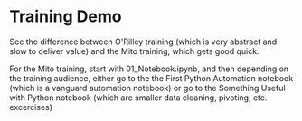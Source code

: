 # Training Demo

See the difference between O'Rilley training (which is very abstract and slow to deliver value) and the Mito training, which gets good quick.

For the Mito training, start with 01_Notebook.ipynb, and then depending on the training audience, either go to the the First Python Automation notebook (which is a vanguard automation notebook) or go to the Something Useful with Python notebook (which are smaller data cleaning, pivoting, etc. excercises)